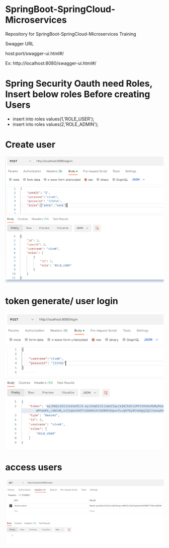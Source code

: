 # SpringBoot-SpringCloud-Microservices
Repository for SpringBoot-SpringCloud-Microservices Training

Swagger URL 

host:port/swagger-ui.html#/

Ex: http://localhost:8080/swagger-ui.html#/


# Spring Security Oauth need Roles, Insert below roles Before creating Users

- insert into roles values(1,'ROLE_USER');
- insert into roles values(2,'ROLE_ADMIN');

# Create user
![token generate/ user login ](https://github.com/HarshaVardhanAcharyAthaluri/SpringBoot-SpringCloud-Microservices/blob/main/usercreate.PNG)


# token generate/ user login
![Create user ](https://github.com/HarshaVardhanAcharyAthaluri/SpringBoot-SpringCloud-Microservices/blob/main/tokengenerate.PNG)

# access users
![access users ](https://github.com/HarshaVardhanAcharyAthaluri/SpringBoot-SpringCloud-Microservices/blob/main/accesusers.PNG)

